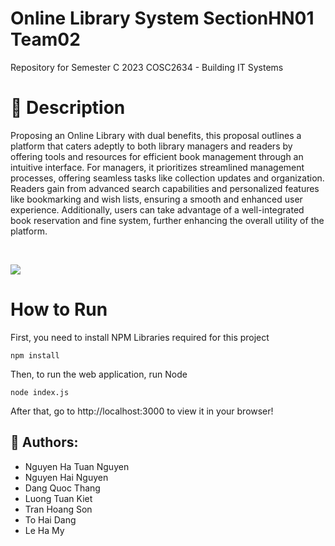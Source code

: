 # Online Library System SectionHN01 Team02
Repository for Semester C 2023 COSC2634 - Building IT Systems

# 📖 Description
Proposing an Online Library with dual benefits, this proposal outlines a platform that caters adeptly to both library managers and readers	 by offering tools and resources for efficient book management through an intuitive interface. For managers, it prioritizes streamlined management processes, offering seamless tasks like collection updates and organization. Readers gain from advanced search capabilities and personalized features like bookmarking and wish lists, ensuring a smooth and enhanced user experience. Additionally, users can take advantage of a well-integrated book reservation and fine system, further enhancing the overall utility of the platform.

<br>

<p> 
<img src = 'https://github.com/Nguyen020903/Online_Library_System_SectionHN01_Team-02_Sam.github.io/assets/116583355/18bf18cc-c5c8-4430-af69-660f9b608ced'>
</p>


# How to Run
First, you need to install NPM Libraries required for this project
```
npm install
```

Then, to run the web application, run Node
```
node index.js
```

After that, go to http://localhost:3000 to view it in your browser!


## 🌟 Authors:
- Nguyen Ha Tuan Nguyen
- Nguyen Hai Nguyen
- Dang Quoc Thang
- Luong Tuan Kiet
- Tran Hoang Son
- To Hai Dang
- Le Ha My





